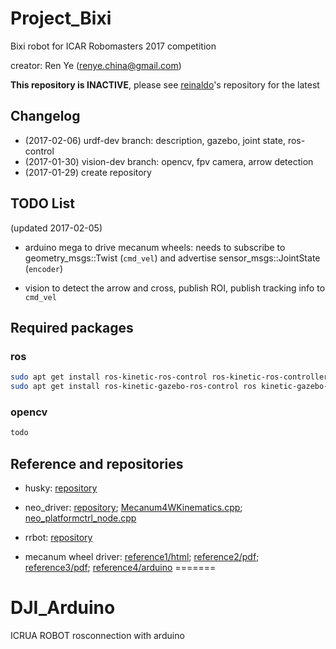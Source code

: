 
Project_Bixi
============
Bixi robot for ICAR Robomasters 2017 competition

creator: Ren Ye (renye.china@gmail.com)

**This repository is INACTIVE**, please see [reinaldo](https://github.com/reinaldomaslim/Project_Bixi)'s repository for the latest


Changelog
---------
+ (2017-02-06) urdf-dev branch: description, gazebo, joint state, ros-control
+ (2017-01-30) vision-dev branch: opencv, fpv camera, arrow detection
+ (2017-01-29) create repository

TODO List
---------
(updated 2017-02-05)
+ arduino mega to drive mecanum wheels: needs to subscribe to geometry_msgs::Twist (`cmd_vel`) and advertise sensor_msgs::JointState (`encoder`)

+ vision to detect the arrow and cross, publish ROI, publish tracking info to `cmd_vel`


Required packages
-----------------
### ros ###
```bash
sudo apt get install ros-kinetic-ros-control ros-kinetic-ros-controllers
sudo apt get install ros-kinetic-gazebo-ros-control ros kinetic-gazebo-ros-pkgs
```
### opencv ###
```bash
todo
```
Reference and repositories
----------------------

+ husky:
    [repository](https://github.com/husky/husky.git)

+ neo_driver:
    [repository](https://github.com/neobotix/neo_driver/);
    [Mecanum4WKinematics.cpp](https://github.com/neobotix/neo_driver/blob/indigo_dev/neo_platformctrl_mecanum/common/src/Mecanum4WKinematics.cpp);
    [neo_platformctrl_node.cpp](https://github.com/neobotix/neo_driver/blob/indigo_dev/neo_platformctrl_mecanum/ros/src/neo_platformctrl_node.cpp)

+ rrbot:
    [repository](https://github.com/ros-simulation/gazebo_ros_demos.git)

+ mecanum wheel driver:
    [reference1/html](http://gmii.weebly.com/makeblock/4);
    [reference2/pdf](https://pdfs.semanticscholar.org/f971/36b372f36a588373142e17e8b68f6994227e.pdf);
    [reference3/pdf](http://download.makeblock.com/Mecanumbot/pdf%E9%BA%A6%E8%BD%AE%E4%B8%AD%E5%9E%8B%E5%BA%95%E7%9B%98%E6%90%AD%E5%BB%BA%E6%95%99%E7%A8%8B%20%EF%BC%88%E5%8F%8C%E6%9D%BF%20%EF%BC%89.pdf);
    [reference4/arduino](https://github.com/Makeblock-official/Mecanum-Wheel-Robot-Kit/blob/master/Mecanum_chassis_new/Mecanum_chassis_new.ino)
=======
# DJI_Arduino
ICRUA ROBOT rosconnection with arduino

